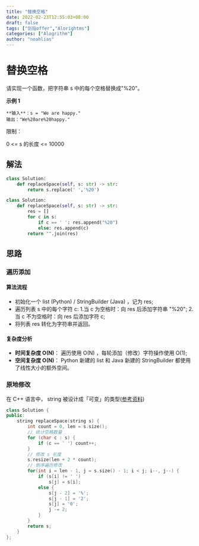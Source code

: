 ```yaml
---
title: "替换空格"
date: 2022-02-23T12:55:03+08:00
draft: false
tags: ["剑指offer","Alorightms"]
categories: ["Alogrithm"]
author: "noahlias"
---
```


# 替换空格

请实现一个函数，把字符串 s 中的每个空格替换成"%20"。

**示例 1**

```
**输入**：s = "We are happy."
输出："We%20are%20happy."
```

限制：

0 <= s 的长度 <= 10000

## 解法

```python
class Solution:
    def replaceSpace(self, s: str) -> str:
        return s.replace(' ','%20')
```

```python
class Solution:
    def replaceSpace(self, s: str) -> str:
        res = []
        for c in s:
            if c == ' ': res.append("%20")
            else: res.append(c)
        return "".join(res)
```

## 思路

### 遍历添加

#### 算法流程

- 初始化一个 list (Python) / StringBuilder (Java) ，记为 res;
- 遍历列表 s 中的每个字符 c:
1.当 c 为空格时：向 res 后添加字符串 "%20";
2.当 c 不为空格时：向 res 后添加字符 c;
- 将列表 res 转化为字符串并返回。

#### 复杂度分析

- **时间复杂度 O(N)**： 遍历使用 O(N) ，每轮添加（修改）字符操作使用 O(1);
- **空间复杂度 O(N)**： Python 新建的 list 和 Java 新建的 StringBuilder 都使用了线性大小的额外空间。


### 原地修改
在 C++ 语言中， string 被设计成「可变」的类型([参考资料](https://stackoverflow.com/questions/28442719/are-c-strings-mutable-unlike-java-strings))

```cpp
class Solution {
public:
    string replaceSpace(string s) {
        int count = 0, len = s.size();
        // 统计空格数量
        for (char c : s) {
            if (c == ' ') count++;
        }
        // 修改 s 长度
        s.resize(len + 2 * count);
        // 倒序遍历修改
        for(int i = len - 1, j = s.size() - 1; i < j; i--, j--) {
            if (s[i] != ' ')
                s[j] = s[i];
            else {
                s[j - 2] = '%';
                s[j - 1] = '2';
                s[j] = '0';
                j -= 2;
            }
        }
        return s;
    }
};

```